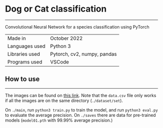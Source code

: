 # Dog or Cat classification
---
Convolutional Neural Network for a species classification using PyTorch

| | |
| --- | --- |
| Made in | October 2022 |
| Languages used | Python 3 |
| Libraries used | Pytorch, cv2, numpy, pandas|
| Programs used | VSCode |

## How to use
---
The images can be found on [this link](https://www.kaggle.com/datasets/tongpython/cat-and-dog). Note that the `data.csv` file only works if all the images are on the same directory (`./dataset/set`).

On `./main`, run `python3 train.py` to train the model, and run `python3 eval.py` to evaluate the average precision. On `./saves` there are data for pre-trained models (`model01.pth` with 99.99% average precision.)
